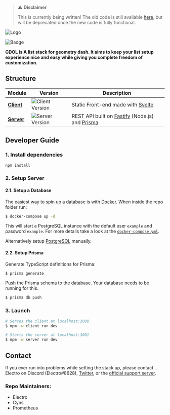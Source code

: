 > ⚠️ **Disclaimer**
>
> This is currently being written! The old code is still available [here](https://github.com/electroflameofficial/gdshittylist/tree/archive), but will be deprecated once the new code is fully functional.

![Logo](https://i.imgur.com/nSZWviX.jpeg)

![Badge](https://img.shields.io/badge/Get-Stickbugged-brightgreen)

**GDOL is A list stack for geometry dash. It aims to keep your list setup experience nice and easy while giving you complete freedom of customization.**

## Structure

| Module               | Version                                                                                                                        | Description                                                                                         |
| -------------------- | ------------------------------------------------------------------------------------------------------------------------------ | --------------------------------------------------------------------------------------------------- |
| [**Client**](client) | ![Client Version](https://img.shields.io/github/package-json/v/Emonadeo/GDOpenList/svelte-node?filename=client%2Fpackage.json) | Static Front-end made with [Svelte](https://svelte.dev/)                                            |
| [**Server**](server) | ![Server Version](https://img.shields.io/github/package-json/v/Emonadeo/GDOpenList/svelte-node?filename=server%2Fpackage.json) | REST API built on [Fastify](https://www.fastify.io/) (Node.js) and [Prisma](https://www.prisma.io/) |

## Developer Guide

### 1. Install dependencies

```sh
npm install
```

### 2. Setup Server

#### 2.1. Setup a Database

The easiest way to spin up a database is with [Docker](https://www.docker.com/get-started/). When inside the repo folder run:

```sh
$ docker-compose up -d
```

This will start a PostgreSQL instance with the default user `example` and password `example`. For more details take a look at the [`docker-compose.yml`](docker-compose.yml).

Alternatively setup [PostgreSQL](https://www.postgresql.org/) manually.

#### 2.2. Setup Prisma

Generate TypeScript definitions for Prisma:

```sh
$ prisma generate
```

Push the Prisma schema to the database. Your database needs to be running for this.

```sh
$ prisma db push
```

### 3. Launch

```sh
# Serves the client at localhost:3000
$ npm -w client run dev
```

```sh
# Starts the server at localhost:3001
$ npm -w server run dev
```

## Contact

If you ever run into problems while setting the stack up, please contact Electro on Discord (Electro#8628), [Twitter](https://twitter.com/GDOpenList), or the [official support server](https://discord.gg/jRAYbe6w6z).

### Repo Maintainers:

-   Electro
-   Cyns
-   Prometheus
